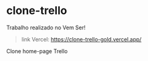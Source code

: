 # clone-trello

Trabalho realizado no Vem Ser!

> link Vercel: <https://clone-trello-gold.vercel.app/>

Clone home-page Trello 
